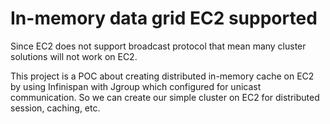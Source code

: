# In-memory data grid EC2 supported

Since EC2 does not support broadcast protocol that mean many cluster solutions will not work on EC2.

This project is a POC about creating distributed in-memory cache on EC2 by using Infinispan with Jgroup which configured for unicast communication. 
So we can create our simple cluster on EC2 for distributed session, caching, etc.


